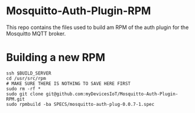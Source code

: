 # Mosquitto-Auth-Plugin-RPM

This repo contains the files used to build am RPM of the auth plugin for the Mosquitto MQTT broker.

# Building a new RPM

```
ssh $BUILD_SERVER
cd /usr/src/rpm
# MAKE SURE THERE IS NOTHING TO SAVE HERE FIRST
sudo rm -rf *
sudo git clone git@github.com:myDevicesIoT/Mosquitto-Auth-Plugin-RPM.git
sudo rpmbuild -ba SPECS/mosquitto-auth-plug-0.0.7-1.spec
